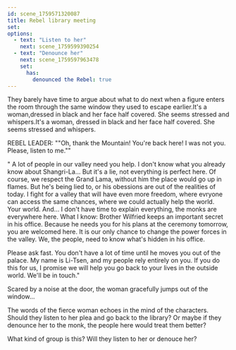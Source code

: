 ```yaml
---
id: scene_1759571320087
title: Rebel library meeting
set:
options:
  - text: "Listen to her"
    next: scene_1759599390254
  - text: "Denounce her"
    next: scene_1759597963478
    set:
      has:
        denounced the Rebel: true
---
```


They barely have time to argue about what to do next when a figure enters the room through the same window they used to escape earlier.It's a woman,dressed in black and her face half covered. She seems stressed and whispers.It's a woman, dressed in black and her face half covered. She seems stressed and whispers.
  
  REBEL LEADER: ""Oh, thank the Mountain! You're back here! I was not you. Please, listen to me.""

" A lot of people in our valley need you help. I don't know what you already know about Shangri-La... But it's a lie, not everything is perfect here. Of course, we respect the Grand Lama, without him the place would go up in flames. But he's being lied to, or his obessions are out of the realities of today. I fight for a valley that will have even more freedom, where evryone can access the same chances, where we could actually help the world. Your world. And... I don't have time to explain everything, the monks are everywhere here. What I know: Brother Wilfried keeps an important secret in his office. Because he needs you for his plans at the ceremony tomorrow, you are welcomed here. It is our only chance to change the power forces in the valley. We, the people, need to know what's hidden in his office.

Please ask fast. You don't have a lot of time until he moves you out of the palace. 
My name is Li-Tsen, and my people rely entirely on you. If you do this for us, I promise we will help you go back to your lives in the outside world. We'll be in touch."

Scared by a noise at the door, the woman gracefully jumps out of the window...

The words of the fierce woman echoes in the mind of the characters. Should they listen to her plea and go back to the library? Or maybe if they denounce her to the monk, the people here would treat them better? 

What kind of group is this? Will they listen to her or denouce her?